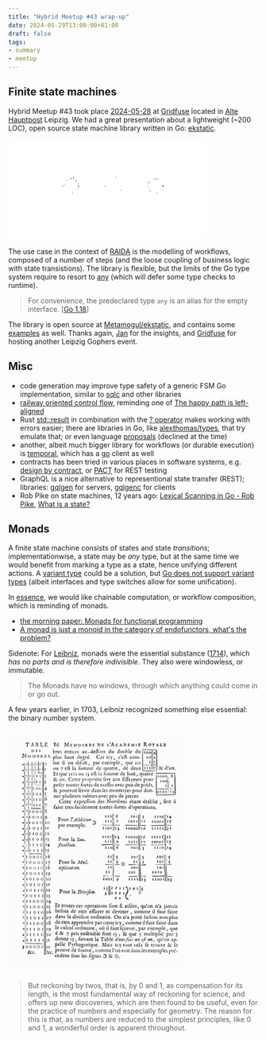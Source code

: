 ```yaml
---
title: "Hybrid Meetup #43 wrap-up"
date: 2024-05-29T13:00:00+01:00
draft: false
tags:
- summary
- meetup
---
```


## Finite state machines

Hybrid Meetup #43 took place
[2024-05-28](https://www.meetup.com/leipzig-golang/events/298066360/) at
[Gridfuse](https://gridfuse.com) located in [Alte Hauptpost](https://de.wikipedia.org/wiki/Hauptpost_(Leipzig)) Leipzig. We had a
great presentation about a lightweight (~200 LOC), open source state machine
library written in Go: [ekstatic](https://github.com/Metamogul/ekstatic).

![](/meetup-43-fsm/crop.png)

The use case in the context of [RAIDA](https://raida.de/) is the modelling of
workflows, composed of a number of steps (and the loose coupling of business
logic with state transistions). The library is flexible, but the limits of the
Go type system require to resort to
[any](https://go.dev/ref/spec#Predeclared_identifiers) (which will defer some
type checks to runtime).

> For convenience, the predeclared type `any` is an alias for the empty
> interface. [[Go 1.18](https://go.dev/ref/spec#Go_1.18)]

The library is open source at
[Metamogul/ekstatic](https://github.com/Metamogul/ekstatic), and contains some
[examples](https://github.com/Metamogul/ekstatic/tree/main/examples) as well. Thanks again, [Jan](https://www.linkedin.com/in/jan-z-255b28225/) for the insights,
and [Gridfuse](https://gridfuse.com/) for hosting another Leipzig Gophers event.


## Misc

* code generation may improve type safety of a generic FSM Go implementation, similar to [sqlc](https://sqlc.dev/) and other libraries
* [railway oriented control flow](https://vimeo.com/113707214), reminding one of [The happy path is left-aligned](https://maelvls.dev/go-happy-line-of-sight/)
* Rust [std::result](https://doc.rust-lang.org/std/result/) in combination with
  the [? operator](https://doc.rust-lang.org/std/result/#the-question-mark-operator-)
makes working with errors easier; there are libraries in Go, like
[alexthomas/types](https://pkg.go.dev/github.com/alecthomas/types/result), that
try emulate that; or even language [proposals](https://github.com/golang/go/issues/19991) (declined at the time)
* another, albeit much bigger library for workflows (or durable execution) is [temporal](https://temporal.io/), which has a [go](https://learn.temporal.io/getting_started/go/) client as well
* contracts has been tried in various places in software systems, e.g. [design by contract](https://en.wikipedia.org/wiki/Design_by_contract), or [PACT](https://docs.pact.io/) for REST testing
* GraphQL is a nice alternative to representional state transfer (REST); libraries: [gqlgen](https://gqlgen.com/getting-started/) for servers, [gqlgenc](https://github.com/Yamashou/gqlgenc) for clients
* Rob Pike on state machines, 12 years ago: [Lexical Scanning in Go - Rob Pike](https://youtu.be/HxaD_trXwRE), [What is a state?](https://youtu.be/HxaD_trXwRE?si=wIGRoDxp78G8eXn4&t=825)

## Monads

A finite state machine consists of states and state *transitions*;
implementationwise, a state may be *any* type, but at the same time we would
benefit from marking a type as a state, hence unifying different actions. A [variant type](https://www.cs.cornell.edu/courses/cs3110/2013sp/lectures/lec04-types/lec04.html) could be a solution, but [Go does not support
variant types](https://go.dev/doc/faq#variant_types) (albeit interfaces and type
switches allow for some unification).

In [essence](https://www.st.cs.uni-saarland.de/edu/seminare/2005/advanced-fp/docs/wadler-essence-fp.pdf),
we would like chainable computation, or workflow composition, which is reminding of monads.

* [the morning paper: Monads for functional programming](https://blog.acolyer.org/2014/11/10/monads-for-functional-programming/)
* [A monad is just a monoid in the category of endofunctors, what's the problem?](https://stackoverflow.com/q/3870088/89391)

Sidenote: For [Leibniz](https://en.wikipedia.org/wiki/Gottfried_Wilhelm_Leibniz), monads
were the essential substance
([1714](https://www.plato-philosophy.org/wp-content/uploads/2016/07/The-Monadology-1714-by-Gottfried-Wilhelm-LEIBNIZ-1646-1716.pdf)),
which *has no parts and is therefore indivisible*. They also were windowless, or immutable.

> The Monads have no windows, through which anything could come in or go out.

A few years earlier, in 1703, Leibniz recognized something else essential: the
binary number system.

[![](/images/Leibniz_binary_system_1703-s.png)](https://www.leibniz-translations.com/pdf/binary.pdf)

> But reckoning by twos, that is, by 0 and 1, as
compensation for its length, is the most fundamental way of reckoning for
science, and offers up new discoveries, which are then found to be useful, even
for the practice of numbers and especially for geometry. The reason for this is
that, as numbers are reduced to the simplest principles, like 0 and 1, a
wonderful order is apparent throughout.


